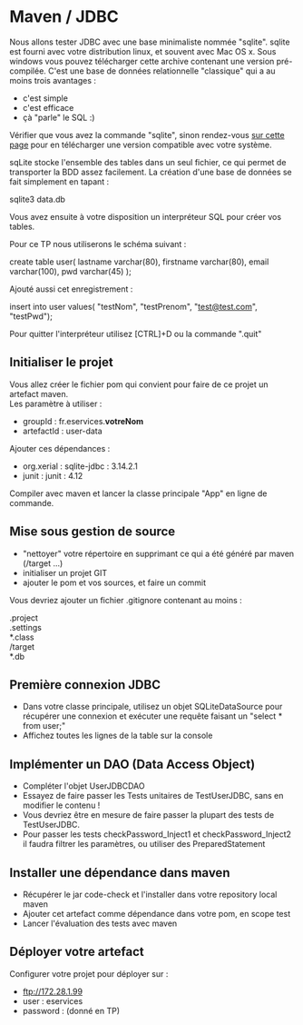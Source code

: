 # Maven / JDBC

Nous allons tester JDBC avec une base minimaliste nommée "sqlite".
sqlite est fourni avec votre distribution linux, et souvent avec Mac OS x. Sous windows vous pouvez télécharger cette archive contenant une version pré-compilée.
C'est une base de données relationnelle "classique" qui a au moins trois avantages :

* c'est simple
* c'est efficace
* çà "parle" le SQL :)

Vérifier que vous avez la commande "sqlite", sinon rendez-vous <a href="https://sqlite.org/download.html">sur cette page</a> pour en télécharger une version compatible avec votre système.

sqLite stocke l'ensemble des tables dans un seul fichier, ce qui permet de transporter la BDD assez facilement. La création d'une base de données se fait simplement en tapant : 

sqlite3 data.db

Vous avez ensuite à votre disposition un interpréteur SQL pour créer vos tables.

Pour ce TP nous utiliserons le schéma suivant :

create table user(
  lastname  varchar(80),
  firstname varchar(80),
  email     varchar(100),
  pwd       varchar(45)
);

Ajouté aussi cet enregistrement :

insert into user values( "testNom", "testPrenom", "test@test.com", "testPwd");

Pour quitter l'interpréteur utilisez [CTRL]+D ou la commande ".quit"

## Initialiser le projet

Vous allez créer le fichier pom qui convient pour faire de ce projet un artefact maven.  
Les paramètre à utiliser :

* groupId : fr.eservices.__votreNom__  
* artefactId : user-data

Ajouter ces dépendances :

* org.xerial : sqlite-jdbc : 3.14.2.1
* junit : junit : 4.12

Compiler avec maven et lancer la classe principale "App" en ligne de commande.


## Mise sous gestion de source

* "nettoyer" votre répertoire en supprimant ce qui a été généré par maven (/target ...)
* initialiser un projet GIT
* ajouter le pom et vos sources, et faire un commit

Vous devriez ajouter un fichier .gitignore contenant au moins :

.project  
.settings  
*.class  
/target  
*.db  

## Première connexion JDBC

* Dans votre classe principale, utilisez un objet SQLiteDataSource pour récupérer une connexion et exécuter une requête faisant un "select * from user;" 
* Affichez toutes les lignes de la table sur la console


## Implémenter un DAO (Data Access Object)

* Compléter l'objet UserJDBCDAO
* Essayez de faire passer les Tests unitaires de TestUserJDBC, sans en modifier le contenu !
* Vous devriez être en mesure de faire passer la plupart des tests de TestUserJDBC.
* Pour passer les tests checkPassword_Inject1 et checkPassword_Inject2 il faudra filtrer les paramètres, ou utiliser des PreparedStatement

## Installer une dépendance dans maven

* Récupérer le jar code-check et l'installer dans votre repository local maven
* Ajouter cet artefact comme dépendance dans votre pom, en scope test
* Lancer l'évaluation des tests avec maven

## Déployer votre artefact

Configurer votre projet pour déployer sur :

* ftp://172.28.1.99
* user : eservices
* password : (donné en TP)

